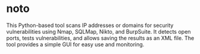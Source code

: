 # noto
This Python-based tool scans IP addresses or domains for security vulnerabilities using Nmap, SQLMap, Nikto, and BurpSuite. It detects open ports, tests vulnerabilities, and allows saving the results as an XML file. The tool provides a simple GUI for easy use and monitoring.
